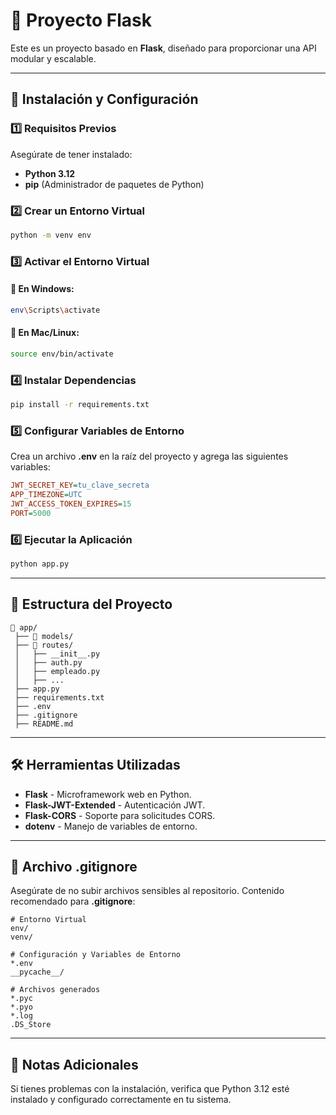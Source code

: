 # 📌 Proyecto Flask

Este es un proyecto basado en **Flask**, diseñado para proporcionar una API modular y escalable.

---

## 🚀 Instalación y Configuración

### 1️⃣ **Requisitos Previos**
Asegúrate de tener instalado:
- **Python 3.12**
- **pip** (Administrador de paquetes de Python)

### 2️⃣ **Crear un Entorno Virtual**
```bash
python -m venv env
```

### 3️⃣ **Activar el Entorno Virtual**
#### 🔹 En Windows:
```bash
env\Scripts\activate
```

#### 🔹 En Mac/Linux:
```bash
source env/bin/activate
```

### 4️⃣ **Instalar Dependencias**
```bash
pip install -r requirements.txt
```

### 5️⃣ **Configurar Variables de Entorno**
Crea un archivo **.env** en la raíz del proyecto y agrega las siguientes variables:
```ini
JWT_SECRET_KEY=tu_clave_secreta
APP_TIMEZONE=UTC
JWT_ACCESS_TOKEN_EXPIRES=15
PORT=5000
```

### 6️⃣ **Ejecutar la Aplicación**
```bash
python app.py
```

---

## 📁 Estructura del Proyecto
```
📂 app/
 ├── 📂 models/
 ├── 📂 routes/
 │   ├── __init__.py
 │   ├── auth.py
 │   ├── empleado.py
 │   ├── ...
 ├── app.py
 ├── requirements.txt
 ├── .env
 ├── .gitignore
 ├── README.md
```

---

## 🛠 Herramientas Utilizadas
- **Flask** - Microframework web en Python.
- **Flask-JWT-Extended** - Autenticación JWT.
- **Flask-CORS** - Soporte para solicitudes CORS.
- **dotenv** - Manejo de variables de entorno.

---

## 📜 Archivo .gitignore
Asegúrate de no subir archivos sensibles al repositorio.
Contenido recomendado para **.gitignore**:
```
# Entorno Virtual
env/
venv/

# Configuración y Variables de Entorno
*.env
__pycache__/

# Archivos generados
*.pyc
*.pyo
*.log
.DS_Store
```

---

## 📌 Notas Adicionales
Si tienes problemas con la instalación, verifica que Python 3.12 esté instalado y configurado correctamente en tu sistema.

